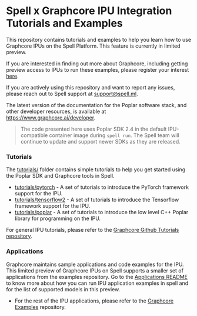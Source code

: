 # Spell x Graphcore IPU Integration Tutorials and Examples 

This repository contains tutorials and examples to help you learn how to use Graphcore IPUs on the Spell Platform. This feature is currently in limited preview. 

If you are interested in finding out more about Graphcore, including getting preview access to IPUs to run these examples, please register
your interest [here](https://www.graphcore.ai/product_info).

If you are actively using this repository and want to report any issues, please reach out to Spell support at support@spell.ml.

The latest version of the documentation for the Poplar software stack, and other developer resources, is available at https://www.graphcore.ai/developer.

>  The code presented here uses Poplar SDK 2.4 in the default IPU-compatible container image during `spell run`. The Spell team will continue to update and support newer SDKs as they are released. 

### Tutorials

The [tutorials/](tutorials) folder contains simple tutorials to help you get started using the Poplar SDK and Graphcore tools in Spell.

* [tutorials/pytorch](tutorials/pytorch) - A set of tutorials to introduce the PyTorch framework support for the IPU.
* [tutorials/tensorflow2](tutorials/tensorflow2) - A set of tutorials to introduce the Tensorflow framework support for the IPU.
* [tutorials/poplar](tutorials/poplar) - A set of tutorials to introduce the low level C++ Poplar library for programming on the IPU.

For general IPU tutorials, please refer to the [Graphcore Github Tutorials repository](https://github.com/graphcore/tutorials). 

### Applications
Graphcore maintains sample applications and code examples for the IPU.
This limited preview of Graphcore IPUs on Spell supports a smaller set of applications from the examples repository.
Go to the [Applications README](README-Apps.md) to know more about how you can run IPU application examples in spell and for the list of supported models in this preview.

* For the rest of the IPU applications, please refer to the [Graphcore Examples](https://github.com/graphcore/examples) repository. 
